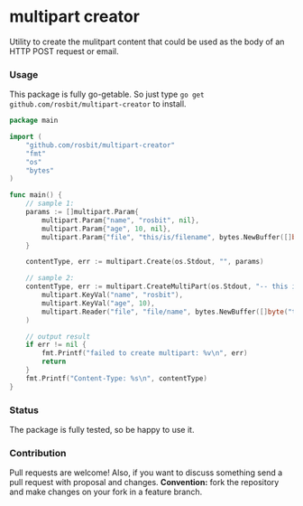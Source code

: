 # multipart creator

Utility to create the mulitpart content that could be used as the body of an HTTP POST request or email.

### Usage

This package is fully go-getable. So just type `go get github.com/rosbit/multipart-creator` to install.

```go
package main

import (
	"github.com/rosbit/multipart-creator"
	"fmt"
	"os"
	"bytes"
)

func main() {
	// sample 1:
	params := []multipart.Param{
		multipart.Param{"name", "rosbit", nil},
		multipart.Param{"age", 10, nil},
		multipart.Param{"file", "this/is/filename", bytes.NewBuffer([]byte("the content of filename"))},
	}

	contentType, err := multipart.Create(os.Stdout, "", params)

	// sample 2:
	contentType, err := multipart.CreateMultiPart(os.Stdout, "-- this is my boundary --",
		multipart.KeyVal("name", "rosbit"),
		multipart.KeyVal("age", 10),
		multipart.Reader("file", "file/name", bytes.NewBuffer([]byte("the content of optional file name"))),
	)

	// output result
	if err != nil {
		fmt.Printf("failed to create multipart: %v\n", err)
		return
	}
	fmt.Printf("Content-Type: %s\n", contentType)
}
```

### Status

The package is fully tested, so be happy to use it.

### Contribution

Pull requests are welcome! Also, if you want to discuss something send a pull request with proposal and changes.
__Convention:__ fork the repository and make changes on your fork in a feature branch.

